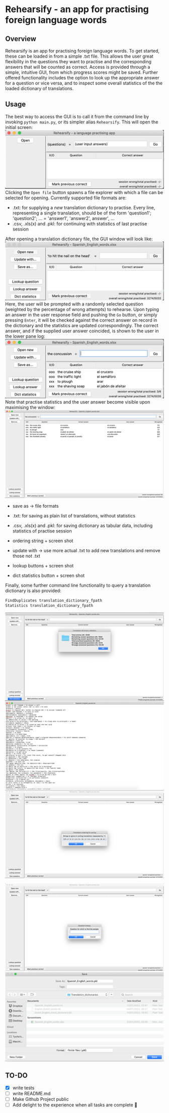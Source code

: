 # Rehearsify - an app for practising foreign language words

## Overview

Rehearsify is an app for practising foreign language words. To get started, these can be loaded in from a simple .txt file. This allows the user great flexibility in the questions they want to practise and the corresponding answers that will be counted as correct. Access is provided through a simple, intuitive GUI, from which progress scores might be saved. Further offered functionality includes the option to look up the appropriate answer for a question or vice versa, and to inspect some overall statistics of the the loaded dictionary of translations.

## Usage

The best way to access the GUI is to call it from the command line by invoking `python main.py`, or its simpler alias `Rehearsify`. This will open the initial screen: ![Initial screen](./docs/Initial_screen.png) Clicking the `Open file` button spawns a file explorer with which a file can be selected for opening. Currently supported file formats are:

- .txt: for supplying a _new_ translation dictionary to practise. Every line, representing a single translation, should be of the form 'question1'; 'question2'; ... = 'answer1', 'answer2', answer', ...
- .csv, .xls(x) and .pkl: for continuing with statistics of last practise session

After opening a translation dictionary file, the GUI window will look like: ![Opened file screen](./docs/Opened_file_screen.png) Here, the user will be prompted with a randomly selected question (weighted by the percentage of wrong attempts) to rehearse. Upon typing an answer in the user response field and pushing the `Go` button, or simply pressing `Enter`, it will be checked against the correct answer on record in the dictionary and the statistics are updated correspondingly. The correct answer, and if the supplied user answer coincided, is shown to the user in the lower pane log: ![Answered questions screen](./docs/Answered_questions_screen.png) Note that practise statistics and the user answer become visible upon maximising the window: ![Answered questions screen (maximised)](./docs/Answered_questions_screen_maximised.png)  

- save as -> file formats

- .txt: for saving as plain list of translations, without statistics
- .csv, .xls(x) and .pkl: for saving dictionary as tabular data, including statistics of practise session

- ordering string + screen shot
- update with -> use more actual .txt to add new translations and remove those not .txt

- lookup buttons + screen shot
- dict statistics button + screen shot

Finally, some further command line functionality to query a translation dictionary is also provided:

```bash
FindDuplicates translation_dictionary_fpath
Statistics translation_dictionary_fpath
```

![Dictionary statistics screen](./docs/Dictionary_statistics_screen.png)
![Example dictionary txtfile screen](./docs/Example_dictionary_txtfile.png)
![Ignore str in sorting screen](./docs/Ignore_str_in_sorting_screen.png)

![Lookup screen](./docs/Lookup_screen.png)
![Save file screen](./docs/Save_file_screen.png)

## TO-DO

- [x] write tests
- [ ] write README.md
- [ ] Make Github Project public
- [ ] Add delight to the experience when all tasks are complete :tada:

<!-- comments -->
